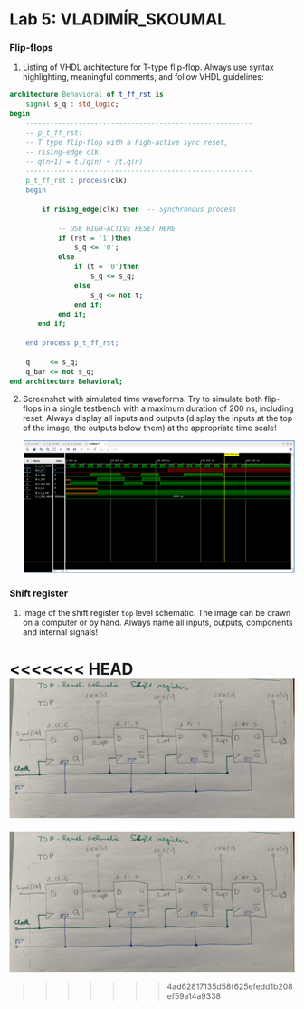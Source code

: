 # Lab 5: VLADIMÍR_SKOUMAL

### Flip-flops

1. Listing of VHDL architecture for T-type flip-flop. Always use syntax highlighting, meaningful comments, and follow VHDL guidelines:

```vhdl
architecture Behavioral of t_ff_rst is
    signal s_q : std_logic;
begin
    --------------------------------------------------------
    -- p_t_ff_rst:
    -- T type flip-flop with a high-active sync reset,
    -- rising-edge clk.
    -- q(n+1) = t./q(n) + /t.q(n)
    --------------------------------------------------------
    p_t_ff_rst : process(clk)
    begin

        if rising_edge(clk) then  -- Synchronous process

            -- USE HIGH-ACTIVE RESET HERE
            if (rst = '1')then
                s_q <= '0';
            else
                if (t = '0')then
                    s_q <= s_q;
                else
                    s_q <= not t;        
                end if;               
            end if;
       end if;

    end process p_t_ff_rst;

    q     <= s_q;
    q_bar <= not s_q;
end architecture Behavioral;
```

2. Screenshot with simulated time waveforms. Try to simulate both flip-flops in a single testbench with a maximum duration of 200 ns, including reset. Always display all inputs and outputs (display the inputs at the top of the image, the outputs below them) at the appropriate time scale!

   ![your figure](images/flipflop.png)

### Shift register

1. Image of the shift register `top` level schematic. The image can be drawn on a computer or by hand. Always name all inputs, outputs, components and internal signals!

<<<<<<< HEAD
   ![your figure](images/vlastni.png)
=======
   ![your figure](images/shift.png)
>>>>>>> 4ad62817135d58f625efedd1b208ef59a14a9338
